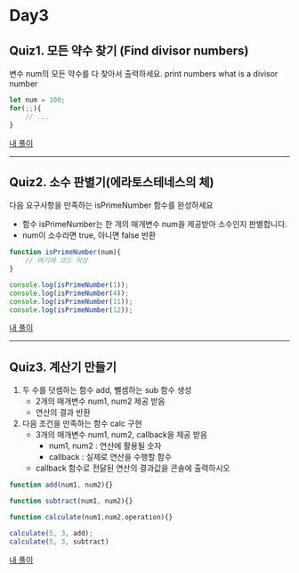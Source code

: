 # Day3 


## Quiz1. 모든 약수 찾기 (Find divisor numbers)


변수 num의 모든 약수를 다 찾아서 출력하세요. 
print numbers what is a divisor number 
```js 
let num = 100; 
for(;;){
    // ... 
}
```
[내 풀이](./quiz1.js)

---
## Quiz2. 소수 판별기(에라토스테네스의 체) 


다음 요구사항을 만족하는 isPrimeNumber 함수를 완성하세요 
+ 함수 isPrimeNumber는 한 개의 매개변수 num을 제공받아 소수인지 판별합니다.
+ num이 소수라면 true, 아니면 false 반환  
```js 
function isPrimeNumber(num){
    // 여기에 코드 작성 
}

console.log(isPrimeNumber(1));
console.log(isPrimeNumber(4));
console.log(isPrimeNumber(11));
console.log(isPrimeNumber(12));

```
[내 풀이](./quiz2.js)


---
## Quiz3. 계산기 만들기 
1. 두 수를 덧셈하는 함수 add, 뺄셈하는 sub 함수 생성
   + 2개의 매개변수 num1, num2 제공 받음 
   + 연산의 결과 반환
2. 다음 조건을 만족하는 함수 calc 구현
   + 3개의 매개변수 num1, num2, callback을 제공 받음
      + num1, num2 : 연산에 활용될 숫자
      + callback : 실제로 연산을 수행할 함수
   + callback 함수로 전달된 연산의 결과값을 콘솔에 출력하시오 
```js 
function add(num1, num2){}

function subtract(num1, num2){}

function calculate(num1,num2,operation){}

calculate(5, 3, add);
calculate(5, 3, subtract)
```
[내 풀이](./quiz3.js)